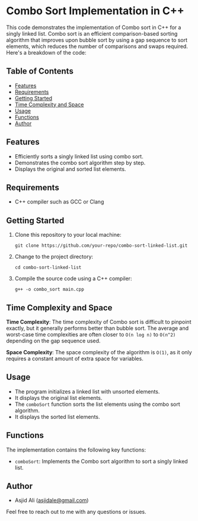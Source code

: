 # Combo Sort Implementation in C++

This code demonstrates the implementation of Combo sort in C++ for a singly linked list. Combo sort is an efficient comparison-based sorting algorithm that improves upon bubble sort by using a gap sequence to sort elements, which reduces the number of comparisons and swaps required. Here's a breakdown of the code:

## Table of Contents

- [Features](#features)
- [Requirements](#requirements)
- [Getting Started](#getting-started)
- [Time Complexity and Space](#time-complexity-and-space)
- [Usage](#usage)
- [Functions](#functions)
- [Author](#author)

## Features

- Efficiently sorts a singly linked list using combo sort.
- Demonstrates the combo sort algorithm step by step.
- Displays the original and sorted list elements.

## Requirements

- C++ compiler such as GCC or Clang

## Getting Started

1. Clone this repository to your local machine:
    ```shell
    git clone https://github.com/your-repo/combo-sort-linked-list.git
    ```

2. Change to the project directory:
    ```shell
    cd combo-sort-linked-list
    ```

3. Compile the source code using a C++ compiler:
    ```shell
    g++ -o combo_sort main.cpp
    ```

## Time Complexity and Space

**Time Complexity**: The time complexity of Combo sort is difficult to pinpoint exactly, but it generally performs better than bubble sort. The average and worst-case time complexities are often closer to `O(n log n)` to `O(n^2)` depending on the gap sequence used.

**Space Complexity**: The space complexity of the algorithm is `O(1)`, as it only requires a constant amount of extra space for variables.

## Usage

- The program initializes a linked list with unsorted elements.
- It displays the original list elements.
- The `comboSort` function sorts the list elements using the combo sort algorithm.
- It displays the sorted list elements.

## Functions

The implementation contains the following key functions:

- `comboSort`: Implements the Combo sort algorithm to sort a singly linked list.

## Author

- Asjid Ali (asjidale@gmail.com)

Feel free to reach out to me with any questions or issues.
